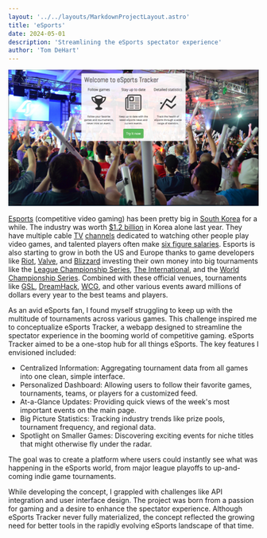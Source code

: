 ```yaml
---
layout: '../../layouts/MarkdownProjectLayout.astro'
title: 'eSports'
date: 2024-05-01
description: 'Streamlining the eSports spectator experience'
author: 'Tom DeHart'
---
```


![eSports Tracker](images/esports-tracker.png)

[Esports](http://en.wikipedia.org/wiki/Electronic_sports) (competitive video gaming) has been pretty big in [South Korea](http://en.wikipedia.org/wiki/Korean_e-Sports_Association) for a while. The industry was worth [$1.2 billion](http://esportsdigest.com/starcraft-2/editorial-the-legitimacy-of-esports-and-the-dreamhack-open-2013/) in Korea alone last year. They have multiple cable [TV](http://en.wikipedia.org/wiki/Ongamenet) [channels](http://en.wikipedia.org/wiki/MBCGame) dedicated to watching other people play video games, and talented players often make [six figure salaries](http://www.businessinsider.com/a-look-inside-the-earnings-of-a-top-ranked-professional-starcraft-ii-player-2012-6). Esports is also starting to grow in both the US and Europe thanks to game developers like [Riot](http://www.riotgames.com/), [Valve](http://www.valvesoftware.com/), and [Blizzard](http://us.blizzard.com/en-us/) investing their own money into big tournaments like the [League Championship Series](http://competitive.na.leagueoflegends.com/article/season-3-league-legends-championship-series), [The International](http://www.dota2.com/international/home/overview/), and the [World Championship Series](http://wcs.battle.net/sc2/en). Combined with these official venues, tournaments like [GSL](http://wiki.teamliquid.net/starcraft2/GOMTV_Global_StarCraft_II_League), [DreamHack](http://www.dreamhack.se/splash/), [WCG](http://us.wcg.com/), and other various events award millions of dollars every year to the best teams and players.

As an avid eSports fan, I found myself struggling to keep up with the multitude of tournaments across various games. This challenge inspired me to conceptualize eSports Tracker, a webapp designed to streamline the spectator experience in the booming world of competitive gaming.
eSports Tracker aimed to be a one-stop hub for all things eSports. The key features I envisioned included:

- Centralized Information: Aggregating tournament data from all games into one clean, simple interface.
- Personalized Dashboard: Allowing users to follow their favorite games, tournaments, teams, or players for a customized feed.
- At-a-Glance Updates: Providing quick views of the week's most important events on the main page.
- Big Picture Statistics: Tracking industry trends like prize pools, tournament frequency, and regional data.
- Spotlight on Smaller Games: Discovering exciting events for niche titles that might otherwise fly under the radar.

The goal was to create a platform where users could instantly see what was happening in the eSports world, from major league playoffs to up-and-coming indie game tournaments.

While developing the concept, I grappled with challenges like API integration and user interface design. The project was born from a passion for gaming and a desire to enhance the spectator experience. Although eSports Tracker never fully materialized, the concept reflected the growing need for better tools in the rapidly evolving eSports landscape of that time.
